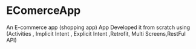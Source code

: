 # EComerceApp
An E-commerce app (shopping app) App
Developed it from scratch using (Activities , Implicit Intent , Explicit Intent ,Retrofit, Multi Screens,RestFul API)
